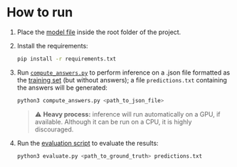 # How to run

1. Place the [model file](https://liveunibo-my.sharepoint.com/:u:/g/personal/manuel_mariani2_studio_unibo_it/EVL8c-Sr-3NIkN41HmFOyvMBEkUMIvAIJ7Nv3xaJGr1fUg?e=mqHqg1) inside the root folder of the project.

2. Install the requirements:
    ```sh
    pip install -r requirements.txt
    ```

3. Run [`compute_answers.py`](compute_answers.py) to perform inference on a .json file formatted as the [training set](training_set.json) (but without answers); a file `predictions.txt` containing the answers will be generated:
    ```sh
    python3 compute_answers.py <path_to_json_file>
    ```
    > :warning: **Heavy process:** inference will run automatically on a GPU, if available. Although it can be run on a CPU, it is highly discouraged.

4. Run the [evaluation script](evaluate.py) to evaluate the results:
    ```sh
    python3 evaluate.py <path_to_ground_truth> predictions.txt
    ```
